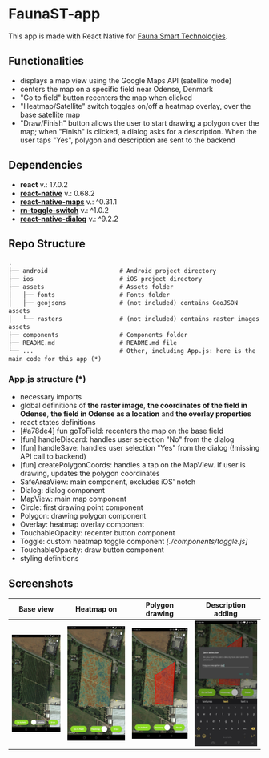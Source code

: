 # FaunaST-app

This app is made with React Native for [Fauna Smart Technologies](https://faunasmarttechnologies.com/).

## Functionalities

- displays a map view using the Google Maps API (satellite mode)
- centers the map on a specific field near Odense, Denmark
- "Go to field" button recenters the map when clicked
- "Heatmap/Satellite" switch toggles on/off a heatmap overlay, over the base satellite map
- "Draw/Finish" button allows the user to start drawing a polygon over the map; when "Finish" is clicked, a dialog asks for a description. When the user taps "Yes", polygon and description are sent to the backend

## Dependencies

- **react** v.: 17.0.2
- [**react-native**](https://reactnative.dev/) v.: 0.68.2
- [**react-native-maps**](https://github.com/react-native-maps/react-native-maps) v.: ^0.31.1
- [**rn-toggle-switch**](https://github.com/prsn/react-native-toggle-switch) v.: ^1.0.2
- [**react-native-dialog**](https://www.npmjs.com/package/react-native-dialog) v.: ^9.2.2

## Repo Structure

    .
    ├── android                    # Android project directory
    ├── ios                        # iOS project directory
    ├── assets                     # Assets folder
    │   ├── fonts                  # Fonts folder
    │   ├── geojsons               # (not included) contains GeoJSON assets
    │   └── rasters                # (not included) contains raster images assets
    ├── components                 # Components folder
    ├── README.md                  # README.md file
    └── ...                        # Other, including App.js: here is the main code for this app (*)

### App.js structure (*)

- necessary imports
- global definitions of **the raster image**, **the coordinates of the field in Odense**, **the field in Odense as a location** and **the overlay properties**
- react states definitions
- [#a78de4] fun goToField: recenters the map on the base field
- [fun] handleDiscard: handles user selection "No" from the dialog
- [fun] handleSave: handles user selection "Yes" from the dialog (!missing API call to backend)
- [fun] createPolygonCoords: handles a tap on the MapView. If user is drawing, updates the polygon coordinates
- SafeAreaView: main component, excludes iOS' notch
- Dialog: dialog component
- MapView: main map component
- Circle: first drawing point component
- Polygon: drawing polygon component
- Overlay: heatmap overlay component
- TouchableOpacity: recenter button component
- Toggle: custom heatmap toggle component _[./components/toggle.js]_
- TouchableOpacity: draw button component
- styling definitions

## Screenshots

| Base view | Heatmap on | Polygon drawing | Description adding |
| --------- | ---------- | --------------- | ------------------ |
| <img src="screenshots/base-map.jpg" alt="BaseMap" width="200" /> | <img src="screenshots/toggled-overlay.jpg" alt="ToggledOverlay" width="200" /> | <img src="screenshots/polygon-drawing.jpg" alt="PolygonDrawing" width="200" /> | <img src="screenshots/polygon-description.jpg" alt="PolygonDescription" width="200" /> | 
